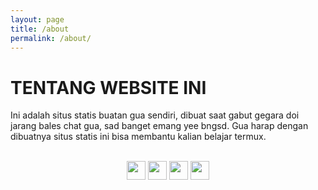 ```yaml
---
layout: page
title: /about
permalink: /about/
---
```


# TENTANG WEBSITE INI
Ini adalah situs statis buatan gua sendiri, dibuat saat gabut gegara doi jarang bales chat gua, sad banget emang yee bngsd. Gua harap dengan dibuatnya situs statis ini bisa membantu kalian belajar termux.

<div align="center"><br />
<a href="https://instagram.com/n74nk420"><img src="https://www.iconsdb.com/icons/preview/white/instagram-4-xxl.png" style="width:30px;" /></a>
<a href="https://facebook.com/njnk.xnxx"><img src="https://www.iconsdb.com/icons/preview/white/facebook-4-xxl.png" style="width:30px;" /></a>
<a href="https://youtube.com/NjankSoekamti"><img src="https://www.iconsdb.com/icons/preview/white/youtube-4-xxl.png" style="width:30px;" /></a>
<a href="https://github.com/N74NK"><img src="https://www.iconsdb.com/icons/preview/white/github-9-xxl.png" style="width:30px;" /></a>
</div>

